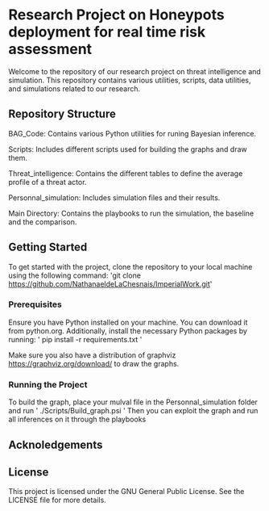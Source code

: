 # Research Project on Honeypots deployment for real time risk assessment
Welcome to the repository of our research project on threat intelligence and simulation. This repository contains various utilities, scripts, data utilities, and simulations related to our research.

## Repository Structure
BAG_Code: Contains various Python utilities for runing Bayesian inference.

Scripts: Includes different scripts used for building the graphs and draw them.

Threat_intelligence: Contains the different tables to define the average profile of a threat actor.

Personnal_simulation: Includes simulation files and their results.

Main Directory: Contains the playbooks to run the simulation, the baseline and the comparison.

## Getting Started
To get started with the project, clone the repository to your local machine using the following command:
'git clone https://github.com/NathanaeldeLaChesnais/ImperialWork.git'

### Prerequisites
Ensure you have Python installed on your machine. You can download it from python.org.
Additionally, install the necessary Python packages by running:
' pip install -r requirements.txt '

Make sure you also have a distribution of graphviz https://graphviz.org/download/ to draw the graphs.

### Running the Project
To build the graph, place your mulval file in the Personnal_simulation folder and run ' ./Scripts/Build_graph.psi '
Then you can exploit the graph and run all inferences on it through the playbooks

## Acknoledgements


## License
This project is licensed under the GNU General Public License. See the LICENSE file for more details.

